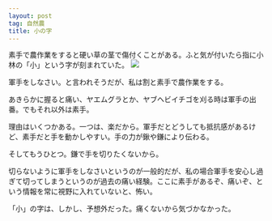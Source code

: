 ```yaml
---
layout: post
tag: 自然農
title: 小の字
---
```

素手で農作業をすると硬い草の茎で傷付くことがある。ふと気が付いたら指に小林の「小」という字が刻まれていた。
![](https://c2.staticflickr.com/8/7598/27919953211_9f855aeb74.jpg)

軍手をしなさい。と言われそうだが、私は割と素手で農作業をする。

あきらかに握ると痛い、ヤエムグラとか、ヤブヘビイチゴを刈る時は軍手の出番。でもそれ以外は素手。

理由はいくつかある。一つは、楽だから。軍手だとどうしても抵抗感があるけど、素手だと手を動かしやすい。手の力が鍬や鎌により伝わる。

そしてもうひとつ。鎌で手を切りたくないから。

切らないように軍手をしなさいというのが一般的だが、私の場合軍手を安心し過ぎて切ってしまうというのが過去の痛い経験。ここに素手があるぞ、痛いぞ、という情報を常に視野に入れていないと、怖い。

「小」の字は、しかし、予想外だった。痛くないから気づかなかった。
